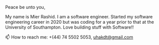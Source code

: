 Peace be unto you,

My name is Mier Rashid. I am a software engineer.
Started my software engineering career in 2020 but was coding for a year prior to that at the University of Southampton.
Love building stuff with Software!!

📫 How to reach me: +(44) 74  5502 5053, uhakdt@gmail.com
